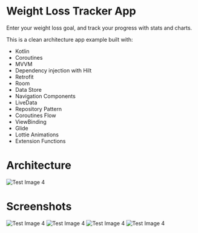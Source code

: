 # Weight Loss Tracker App
Enter your weight loss goal, and track your progress with stats and charts.

This is a clean architecture app example built with:
- Kotlin
- Coroutines
- MVVM
- Dependency injection with Hilt
- Retrofit
- Room
- Data Store
- Navigation Components
- LiveData
- Repository Pattern
- Coroutines Flow
- ViewBinding
- Glide
- Lottie Animations
- Extension Functions

# Architecture

![Test Image 4](https://developer.android.com/topic/libraries/architecture/images/final-architecture.png)

# Screenshots

![Test Image 4](https://imgur.com/BLxBHv2.png)
![Test Image 4](https://imgur.com/39WFyeG.png)
![Test Image 4](https://imgur.com/ktir101.png)
![Test Image 4](https://imgur.com/Bk3LHD5.png)
